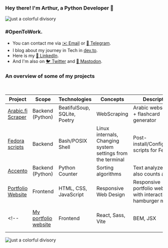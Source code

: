 ### Hey there! I'm Arthur, a Python Developer 🐍

![just a colorful divisory](https://i.imgur.com/waxVImv.png)

### #OpenToWork.

- You can contact me via [✉️ Email](mailto:arthurnunesc@proton.me) or [💬 Telegram](https://t.me/arthurnunesc). <br>
- I blog about my journey in Tech in [dev.to](https://dev.to/arthurnunesc).
- Here is my [💼 LinkedIn](https://www.linkedin.com/in/arthurnunesc). <br>
- And I'm also on [🐦 Twitter](https://twitter.com/arthurnunesc) and [🐘 Mastodon](https://bolha.us/@arthurnunesc). <br>

### An overview of some of my projects

<br>

| Project | Scope | Technologies | Concepts | Description | Status |
| ------- | ----- | ------------ | -------- | ----------- | ------ |
| [Arabic.fi Scraper](https://github.com/arthurnunesc/arabicfi-scraper) | Backend (Python) | BeatifulSoup, SQLite, Poetry | WebScraping | Arabic webscraper + flashcard generator | On development |
| [Fedora scripts](https://github.com/arthurnunesc/fedora-scripts) | Backend | Bash/POSIX Shell | Linux internals, Changing system settings from the terminal | Post-install/Configuration scripts for Fedora | Refactoring |
| [Accento](https://github.com/arthurnunesc/accento) | Backend (Python) | Python Counter | Sorting algorithms | Text analyzer that also counts accents | On development |
| [Portfolio Website](https://github.com/arthurnunesc/arthurnunesc.github.io) | Frontend | HTML, CSS, JavaScript | Responsive Web Design | Responsive portfolio website with interactive hamburger menu | Done |
<!-- | [My portfolio website](https://github.com/arthurnunesc/arthurnunesc-portfolio-website) | Frontend | React, Sass, Vite | BEM, JSX | Portfolio Website to index my projects | On development | -->

![just a colorful divisory](https://i.imgur.com/waxVImv.png)
